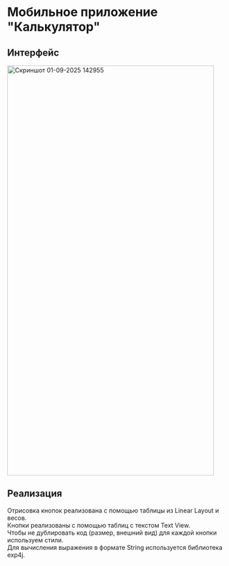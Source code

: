 # Мобильное приложение "Калькулятор"

## Интерфейс 

<img width="476" height="942" alt="Скриншот 01-09-2025 142955" src="https://github.com/user-attachments/assets/d224dd60-368c-48f7-ab27-c0bf2fbdb0c6" />

## Реализация

Отрисовка кнопок реализована с помощью таблицы из Linear Layout и весов.
<br/>
Кнопки реализованы с помощью таблиц с текстом Text View.
<br/>
Чтобы не дублировать код (размер, внешний вид) для каждой кнопки используем стили.
<br/>
Для вычисления выражения в формате String используется библиотека exp4j.